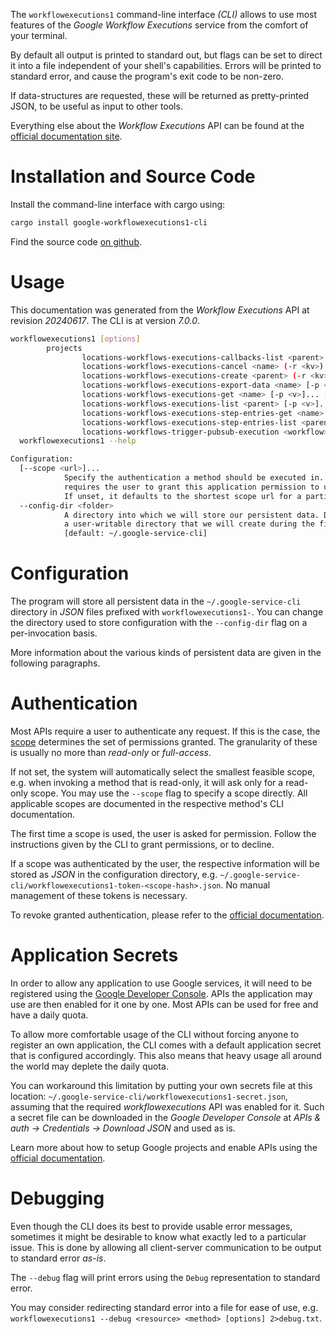 <!---
DO NOT EDIT !
This file was generated automatically from 'src/generator/templates/cli/README.md.mako'
DO NOT EDIT !
-->
The `workflowexecutions1` command-line interface *(CLI)* allows to use most features of the *Google Workflow Executions* service from the comfort of your terminal.

By default all output is printed to standard out, but flags can be set to direct it into a file independent of your shell's
capabilities. Errors will be printed to standard error, and cause the program's exit code to be non-zero.

If data-structures are requested, these will be returned as pretty-printed JSON, to be useful as input to other tools.

Everything else about the *Workflow Executions* API can be found at the
[official documentation site](https://cloud.google.com/workflows).

# Installation and Source Code

Install the command-line interface with cargo using:

```bash
cargo install google-workflowexecutions1-cli
```

Find the source code [on github](https://github.com/Byron/google-apis-rs/tree/main/gen/workflowexecutions1-cli).

# Usage

This documentation was generated from the *Workflow Executions* API at revision *20240617*. The CLI is at version *7.0.0*.

```bash
workflowexecutions1 [options]
        projects
                locations-workflows-executions-callbacks-list <parent> [-p <v>]... [-o <out>]
                locations-workflows-executions-cancel <name> (-r <kv>)... [-p <v>]... [-o <out>]
                locations-workflows-executions-create <parent> (-r <kv>)... [-p <v>]... [-o <out>]
                locations-workflows-executions-export-data <name> [-p <v>]... [-o <out>]
                locations-workflows-executions-get <name> [-p <v>]... [-o <out>]
                locations-workflows-executions-list <parent> [-p <v>]... [-o <out>]
                locations-workflows-executions-step-entries-get <name> [-p <v>]... [-o <out>]
                locations-workflows-executions-step-entries-list <parent> [-p <v>]... [-o <out>]
                locations-workflows-trigger-pubsub-execution <workflow> (-r <kv>)... [-p <v>]... [-o <out>]
  workflowexecutions1 --help

Configuration:
  [--scope <url>]...
            Specify the authentication a method should be executed in. Each scope
            requires the user to grant this application permission to use it.
            If unset, it defaults to the shortest scope url for a particular method.
  --config-dir <folder>
            A directory into which we will store our persistent data. Defaults to
            a user-writable directory that we will create during the first invocation.
            [default: ~/.google-service-cli]

```

# Configuration

The program will store all persistent data in the `~/.google-service-cli` directory in *JSON* files prefixed with `workflowexecutions1-`.  You can change the directory used to store configuration with the `--config-dir` flag on a per-invocation basis.

More information about the various kinds of persistent data are given in the following paragraphs.

# Authentication

Most APIs require a user to authenticate any request. If this is the case, the [scope][scopes] determines the
set of permissions granted. The granularity of these is usually no more than *read-only* or *full-access*.

If not set, the system will automatically select the smallest feasible scope, e.g. when invoking a
method that is read-only, it will ask only for a read-only scope.
You may use the `--scope` flag to specify a scope directly.
All applicable scopes are documented in the respective method's CLI documentation.

The first time a scope is used, the user is asked for permission. Follow the instructions given
by the CLI to grant permissions, or to decline.

If a scope was authenticated by the user, the respective information will be stored as *JSON* in the configuration
directory, e.g. `~/.google-service-cli/workflowexecutions1-token-<scope-hash>.json`. No manual management of these tokens
is necessary.

To revoke granted authentication, please refer to the [official documentation][revoke-access].

# Application Secrets

In order to allow any application to use Google services, it will need to be registered using the
[Google Developer Console][google-dev-console]. APIs the application may use are then enabled for it
one by one. Most APIs can be used for free and have a daily quota.

To allow more comfortable usage of the CLI without forcing anyone to register an own application, the CLI
comes with a default application secret that is configured accordingly. This also means that heavy usage
all around the world may deplete the daily quota.

You can workaround this limitation by putting your own secrets file at this location:
`~/.google-service-cli/workflowexecutions1-secret.json`, assuming that the required *workflowexecutions* API
was enabled for it. Such a secret file can be downloaded in the *Google Developer Console* at
*APIs & auth -> Credentials -> Download JSON* and used as is.

Learn more about how to setup Google projects and enable APIs using the [official documentation][google-project-new].


# Debugging

Even though the CLI does its best to provide usable error messages, sometimes it might be desirable to know
what exactly led to a particular issue. This is done by allowing all client-server communication to be
output to standard error *as-is*.

The `--debug` flag will print errors using the `Debug` representation to standard error.

You may consider redirecting standard error into a file for ease of use, e.g. `workflowexecutions1 --debug <resource> <method> [options] 2>debug.txt`.


[scopes]: https://developers.google.com/+/api/oauth#scopes
[revoke-access]: http://webapps.stackexchange.com/a/30849
[google-dev-console]: https://console.developers.google.com/
[google-project-new]: https://developers.google.com/console/help/new/
